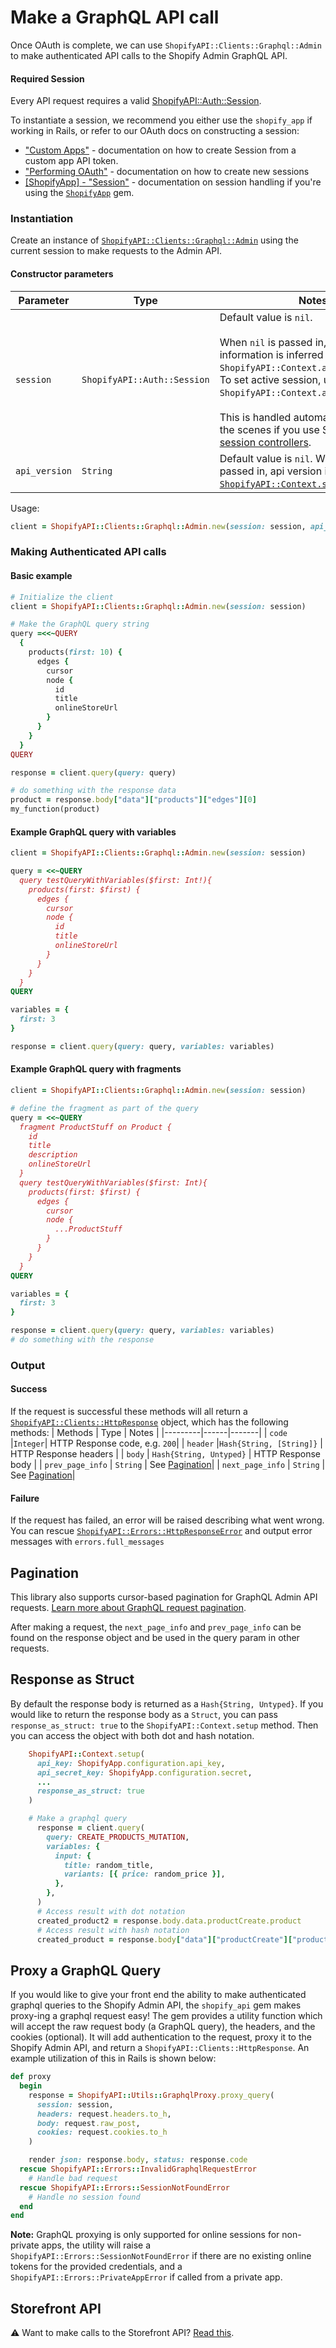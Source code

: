 # Make a GraphQL API call

Once OAuth is complete, we can use `ShopifyAPI::Clients::Graphql::Admin` to make authenticated API calls to the Shopify Admin GraphQL API.
#### Required Session
Every API request requires a valid
[ShopifyAPI::Auth::Session](https://github.com/Shopify/shopify-api-ruby/blob/main/lib/shopify_api/auth/session.rb).

To instantiate a session, we recommend you either use the `shopify_app` if working in Rails, or refer to our OAuth docs on constructing a session:
 - ["Custom Apps"](https://github.com/Shopify/shopify-api-ruby/blob/main/docs/usage/custom_apps.md) - documentation on how to create Session from a custom app API token.
 - ["Performing OAuth"](https://github.com/Shopify/shopify-api-ruby/blob/main/docs/usage/oauth.md) - documentation on how to create new sessions
 - [[ShopifyApp] - "Session"](https://github.com/Shopify/shopify_app/blob/main/docs/shopify_app/sessions.md) - documentation on session handling if you're using the [`ShopifyApp`](https://github.com/Shopify/shopify_app) gem.

### Instantiation
Create an instance of [`ShopifyAPI::Clients::Graphql::Admin`](https://github.com/Shopify/shopify-api-ruby/blob/main/lib/shopify_api/clients/graphql/admin.rb) using the current session to make requests to the Admin API.

#### Constructor parameters
| Parameter | Type | Notes |
| ----------|------|-------|
| `session` | `ShopifyAPI::Auth::Session` | Default value is `nil`. <br><br>When `nil` is passed in, active session information is inferred from `ShopifyAPI::Context.active_session`. <br>To set active session, use `ShopifyAPI::Context.activate_session`. <br><br>This is handled automatically behind the scenes if you use ShopifyApp's [session controllers](https://github.com/Shopify/shopify_app/blob/main/docs/shopify_app/sessions.md). |
| `api_version` | `String` | Default value is `nil`. When `nil` is passed in, api version is inferred from [`ShopifyAPI::Context.setup`](https://github.com/Shopify/shopify-api-ruby/blob/main/README.md#setup-shopify-context).|

Usage:
```ruby
client = ShopifyAPI::Clients::Graphql::Admin.new(session: session, api_version: "unstable")
```

### Making Authenticated API calls
#### Basic example

```ruby
# Initialize the client
client = ShopifyAPI::Clients::Graphql::Admin.new(session: session)

# Make the GraphQL query string
query =<<~QUERY
  {
    products(first: 10) {
      edges {
        cursor
        node {
          id
          title
          onlineStoreUrl
        }
      }
    }
  }
QUERY

response = client.query(query: query)

# do something with the response data
product = response.body["data"]["products"]["edges"][0]
my_function(product)
```

#### Example GraphQL query with variables

```ruby
client = ShopifyAPI::Clients::Graphql::Admin.new(session: session)

query = <<~QUERY
  query testQueryWithVariables($first: Int!){
    products(first: $first) {
      edges {
        cursor
        node {
          id
          title
          onlineStoreUrl
        }
      }
    }
  }
QUERY

variables = {
  first: 3
}

response = client.query(query: query, variables: variables)
```

#### Example GraphQL query with fragments

```ruby
client = ShopifyAPI::Clients::Graphql::Admin.new(session: session)

# define the fragment as part of the query
query = <<~QUERY
  fragment ProductStuff on Product {
    id
    title
    description
    onlineStoreUrl
  }
  query testQueryWithVariables($first: Int){
    products(first: $first) {
      edges {
        cursor
        node {
          ...ProductStuff
        }
      }
    }
  }
QUERY

variables = {
  first: 3
}

response = client.query(query: query, variables: variables)
# do something with the response
```


### Output
#### Success
If the request is successful these methods will all return a [`ShopifyAPI::Clients::HttpResponse`](https://github.com/Shopify/shopify-api-ruby/blob/main/lib/shopify_api/clients/http_response.rb) object, which has the following methods:
| Methods | Type | Notes |
|---------|------|-------|
| `code`  |`Integer`| HTTP Response code, e.g. `200`|
| `header` |`Hash{String, [String]}` | HTTP Response headers |
| `body`  | `Hash{String, Untyped}`  | HTTP Response body |
| `prev_page_info` | `String` | See [Pagination](#pagination)|
| `next_page_info` | `String` | See [Pagination](#pagination)|

#### Failure
If the request has failed, an error will be raised describing what went wrong.
You can rescue [`ShopifyAPI::Errors::HttpResponseError`](https://github.com/Shopify/shopify-api-ruby/blob/main/lib/shopify_api/errors/http_response_error.rb)
and output error messages with `errors.full_messages`

## Pagination

This library also supports cursor-based pagination for GraphQL Admin API requests. [Learn more about GraphQL request pagination](https://shopify.dev/docs/api/usage/pagination-graphql).

After making a request, the `next_page_info` and `prev_page_info` can be found on the response object and be used in the query param in other requests.

## Response as Struct
By default the response body is returned as a `Hash{String, Untyped}`. If you would like to return the response body as a `Struct`, you can pass `response_as_struct: true` to the `ShopifyAPI::Context.setup` method.
Then you can access the object with both dot and hash notation.

```ruby
    ShopifyAPI::Context.setup(
      api_key: ShopifyApp.configuration.api_key,
      api_secret_key: ShopifyApp.configuration.secret,
      ...
      response_as_struct: true
    )

    # Make a graphql query
      response = client.query(
        query: CREATE_PRODUCTS_MUTATION,
        variables: {
          input: {
            title: random_title,
            variants: [{ price: random_price }],
          },
        },
      )
      # Access result with dot notation
      created_product2 = response.body.data.productCreate.product
      # Access result with hash notation
      created_product = response.body["data"]["productCreate"]["product"]

```

## Proxy a GraphQL Query

If you would like to give your front end the ability to make authenticated graphql queries to the Shopify Admin API, the `shopify_api` gem makes proxy-ing a graphql request easy! The gem provides a utility function which will accept the raw request body (a GraphQL query), the headers, and the cookies (optional). It will add authentication to the request, proxy it to the Shopify Admin API, and return a `ShopifyAPI::Clients::HttpResponse`. An example utilization of this in Rails is shown below:

```ruby
def proxy
  begin
    response = ShopifyAPI::Utils::GraphqlProxy.proxy_query(
      session: session,
      headers: request.headers.to_h,
      body: request.raw_post,
      cookies: request.cookies.to_h
    )

    render json: response.body, status: response.code
  rescue ShopifyAPI::Errors::InvalidGraphqlRequestError
    # Handle bad request
  rescue ShopifyAPI::Errors::SessionNotFoundError
    # Handle no session found
  end
end
```

**Note:** GraphQL proxying is only supported for online sessions for non-private apps, the utility will raise a `ShopifyAPI::Errors::SessionNotFoundError` if there are no existing online tokens for the provided credentials, and a `ShopifyAPI::Errors::PrivateAppError` if called from a private app.

## Storefront API
⚠️ Want to make calls to the Storefront API? [Read this](graphql_storefront.md).
